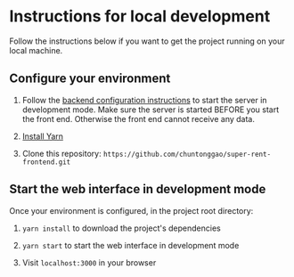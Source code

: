 # Instructions for local development

Follow the instructions below if you want to get the project running on your local machine.


## Configure your environment

1. Follow the [backend configuration instructions](https://github.com/chuntonggao/super-rent-backend/blob/master/README.md) to start the server in development mode. Make sure the server is started BEFORE you start the front end. Otherwise the front end cannot receive any data.

2. [Install Yarn](https://yarnpkg.com/lang/en/docs/install/)

3. Clone this repository: `https://github.com/chuntonggao/super-rent-frontend.git`

## Start the web interface in development mode

Once your environment is configured, in the project root directory:

1. `yarn install` to download the project's dependencies

2. `yarn start` to start the web interface in development mode 

3. Visit `localhost:3000` in your browser
